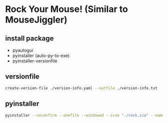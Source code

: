 # Rock Your Mouse! (Similar to MouseJiggler)

## install package

- pyautogui
- pyinstaller (auto-py-to-exe)
- pyinstaller-versionfile

## versionfile

```bash
create-version-file ./version-info.yaml --outfile ./version-info.txt
```

## pyinstaller

```bash
pyinstaller --noconfirm --onefile --windowed --icon "./rock.ico" --name "RockYourMouse.exe" --version-file "./version-info.txt" --add-data "./rock.ico;." --add-data "./rock-dog.gif;." --paths "./venv/Lib/site-packages"  "./rock-your-mouse.py"
```